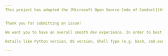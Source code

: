 ```yaml
---
This project has adopted the [Microsoft Open Source Code of Conduct](https://opensource.microsoft.com/codeofconduct/). For more information see the [Code of Conduct FAQ](https://opensource.microsoft.com/codeofconduct/faq/) or contact [opencode@microsoft.com](mailto:opencode@microsoft.com) with any additional questions or comments.


Thank you for submitting an issue!

We want you to have an overall smooth dev experience. In order to best help resolve the issue, please provide as much detail as possible.

Details like Python version, OS version, Shell Type (e.g. bash, cmd.exe, Bash on Windows), CLI core (`az --version`) and IoT Extension (`az extension list`) versions are key in building context around the issue. 

---
```


